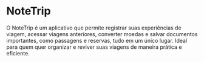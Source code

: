 # NoteTrip
O NoteTrip é um aplicativo que permite registrar suas experiências de viagem, acessar viagens anteriores, converter moedas e salvar documentos importantes, como passagens e reservas, tudo em um único lugar. Ideal para quem quer organizar e reviver suas viagens de maneira prática e eficiente.
